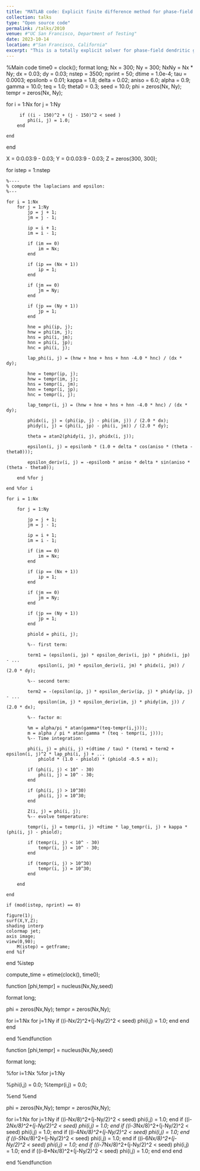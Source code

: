 ```yaml
---
title: "MATLAB code: Explicit finite difference method for phase-field dendritic growth model"
collection: talks
type: "Open source code"
permalink: /talks/2010
venue: #"UC San Francisco, Department of Testing"
date: 2023-10-14
location: #"San Francisco, California"
excerpt: "This is a totally explicit solver for phase-field dendritic growth model. The spatial discretization is performed based on finite difference method. The MATLAB codes are pasted here. <br/><img src='/images/dendritic.png' width='360px'>"
---
```

%Main code
time0 = clock();
format long;
Nx = 300;
Ny = 300;
NxNy = Nx * Ny;
dx = 0.03;
dy = 0.03;
nstep = 3500;
nprint = 50;
dtime = 1.0e-4;
tau = 0.0003; 
epsilonb = 0.01; 
kappa = 1.8; 
delta = 0.02; 
aniso = 6.0; 
alpha = 0.9; 
gamma = 10.0;
teq = 1.0; 
theta0 = 0.3; 
seed = 10.0; 
phi = zeros(Nx, Ny);
tempr = zeros(Nx, Ny);

for i = 1:Nx
    for j = 1:Ny
     
         if ((i - 150)^2 + (j - 150)^2 < seed )
            phi(i, j) = 1.0;
        end

    end
end

X = 0:0.03:9 - 0.03;
Y = 0:0.03:9 - 0.03;
Z = zeros(300, 300);

for istep = 1:nstep

    %----
    % compute the laplacians and epsilon:
    %---

    for i = 1:Nx
        for j = 1:Ny
            jp = j + 1;
            jm = j - 1;

            ip = i + 1;
            im = i - 1;

            if (im == 0)
                im = Nx;
            end

            if (ip == (Nx + 1))
                ip = 1;
            end

            if (jm == 0)
                jm = Ny;
            end

            if (jp == (Ny + 1))
                jp = 1;
            end

            hne = phi(ip, j);
            hnw = phi(im, j);
            hns = phi(i, jm);
            hnn = phi(i, jp);
            hnc = phi(i, j);

            lap_phi(i, j) = (hnw + hne + hns + hnn -4.0 * hnc) / (dx * dy);

            hne = tempr(ip, j);
            hnw = tempr(im, j);
            hns = tempr(i, jm);
            hnn = tempr(i, jp);
            hnc = tempr(i, j);

            lap_tempr(i, j) = (hnw + hne + hns + hnn -4.0 * hnc) / (dx * dy);

            phidx(i, j) = (phi(ip, j) - phi(im, j)) / (2.0 * dx);
            phidy(i, j) = (phi(i, jp) - phi(i, jm)) / (2.0 * dy);
            
            theta = atan2(phidy(i, j), phidx(i, j));

            epsilon(i, j) = epsilonb * (1.0 + delta * cos(aniso * (theta - theta0)));

            epsilon_deriv(i, j) = -epsilonb * aniso * delta * sin(aniso * (theta - theta0));

        end %for j

    end %for i

    for i = 1:Nx

        for j = 1:Ny

            jp = j + 1;
            jm = j - 1;

            ip = i + 1;
            im = i - 1;

            if (im == 0)
                im = Nx;
            end

            if (ip == (Nx + 1))
                ip = 1;
            end

            if (jm == 0)
                jm = Ny;
            end

            if (jp == (Ny + 1))
                jp = 1;
            end

            phiold = phi(i, j);

            %-- first term:

            term1 = (epsilon(i, jp) * epsilon_deriv(i, jp) * phidx(i, jp) - ...
                epsilon(i, jm) * epsilon_deriv(i, jm) * phidx(i, jm)) / (2.0 * dy);

            %-- second term:

            term2 = -(epsilon(ip, j) * epsilon_deriv(ip, j) * phidy(ip, j) - ...
                epsilon(im, j) * epsilon_deriv(im, j) * phidy(im, j)) / (2.0 * dx);

            %-- factor m:

            %m = alpha/pi * atan(gamma*(teq-tempr(i,j)));
            m = alpha / pi * atan(gamma * (teq - tempr(i, j)));
            %-- Time integration:

            phi(i, j) = phi(i, j) +(dtime / tau) * (term1 + term2 + epsilon(i, j)^2 * lap_phi(i, j) + ...
                phiold * (1.0 - phiold) * (phiold -0.5 + m));

            if (phi(i, j) < 10^ - 30)
                phi(i, j) = 10^ - 30;
            end

            if (phi(i, j) > 10^30)
                phi(i, j) = 10^30;
            end

            Z(i, j) = phi(i, j);
            %-- evolve temperature:

            tempr(i, j) = tempr(i, j) +dtime * lap_tempr(i, j) + kappa * (phi(i, j) - phiold);

            if (tempr(i, j) < 10^ - 30)
                tempr(i, j) = 10^ - 30;
            end

            if (tempr(i, j) > 10^30)
                tempr(i, j) = 10^30;
            end

        end

    end
    
    if (mod(istep, nprint) == 0)
        
    figure(1);      
    surf(X,Y,Z);
    shading interp
    colormap jet;
    axis image;
    view(0,90);
        M(istep) = getframe;
    end %if

end %istep

compute_time = etime(clock(), time0);


function [phi,tempr] = nucleus(Nx,Ny,seed)

format long;

phi = zeros(Nx,Ny);
tempr = zeros(Nx,Ny);

for i=1:Nx
for j=1:Ny
if ((i-Nx/2)^2+(j-Ny/2)^2 < seed)
  phi(i,j) = 1.0;
end
end
end

end %endfunction



function [phi,tempr] = nucleus(Nx,Ny,seed)

format long;

%for i=1:Nx
%for j=1:Ny

%phi(i,j) = 0.0;
%tempr(i,j) = 0.0;

%end
%end 

phi = zeros(Nx,Ny);
tempr = zeros(Nx,Ny);

for i=1:Nx
for j=1:Ny
if ((i-Nx/8)^2+(j-Ny/2)^2 < seed)
  phi(i,j) = 1.0;
end
if ((i-2*Nx/8)^2+(j-Ny/2)^2 < seed)
  phi(i,j) = 1.0;
end
if ((i-3*Nx/8)^2+(j-Ny/2)^2 < seed)
  phi(i,j) = 1.0;
end
if ((i-4*Nx/8)^2+(j-Ny/2)^2 < seed)
  phi(i,j) = 1.0;
end
if ((i-5*Nx/8)^2+(j-Ny/2)^2 < seed)
  phi(i,j) = 1.0;
end
if ((i-6*Nx/8)^2+(j-Ny/2)^2 < seed)
  phi(i,j) = 1.0;
end
if ((i-7*Nx/8)^2+(j-Ny/2)^2 < seed)
  phi(i,j) = 1.0;
end
if ((i-8*Nx/8)^2+(j-Ny/2)^2 < seed)
  phi(i,j) = 1.0;
end
end
end

end %endfunction
